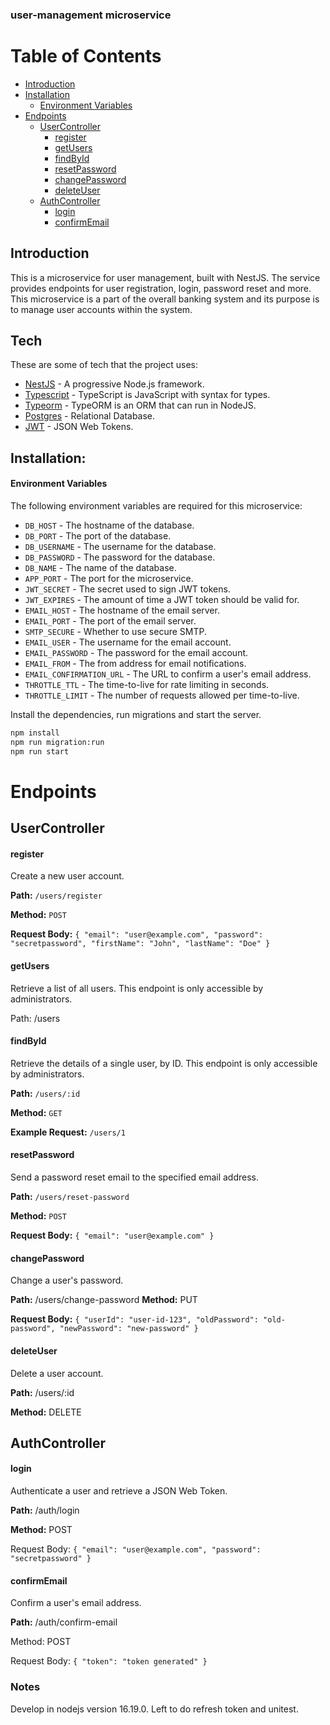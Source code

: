 ### user-management microservice

# Table of Contents

- [Introduction](#Introduction)
- [Installation](#Installation)
  - [Environment Variables](#EnvironmentVariables)
- [Endpoints](#Endpoints)
  - [UserController](#UserController)
    - [register](#register)
    - [getUsers](#getUsers)
    - [findById](#findById)
    - [resetPassword](#resetPassword)
    - [changePassword](#changePassword)
    - [deleteUser](#deleteUser)
  - [AuthController](#AuthController)
    - [login](#login)
    - [confirmEmail](#confirmEmail)

## Introduction

This is a microservice for user management, built with NestJS. The service provides endpoints for user registration, login, password reset and more. This microservice is a part of the overall banking system and its purpose is to manage user accounts within the system.

## Tech

These are some of tech that the project uses:

- [NestJS](https://nestjs.com/) - A progressive Node.js framework.
- [Typescript](https://www.typescriptlang.org/) - TypeScript is JavaScript with syntax for types.
- [Typeorm](https://typeorm.io/) - TypeORM is an ORM that can run in NodeJS.
- [Postgres](https://www.postgresql.org/) - Relational Database.
- [JWT](https://jwt.io/) - JSON Web Tokens.

## Installation:

#### Environment Variables

The following environment variables are required for this microservice:

- `DB_HOST` - The hostname of the database.
- `DB_PORT` - The port of the database.
- `DB_USERNAME` - The username for the database.
- `DB_PASSWORD` - The password for the database.
- `DB_NAME` - The name of the database.
- `APP_PORT` - The port for the microservice.
- `JWT_SECRET` - The secret used to sign JWT tokens.
- `JWT_EXPIRES` - The amount of time a JWT token should be valid for.
- `EMAIL_HOST` - The hostname of the email server.
- `EMAIL_PORT` - The port of the email server.
- `SMTP_SECURE` - Whether to use secure SMTP.
- `EMAIL_USER` - The username for the email account.
- `EMAIL_PASSWORD` - The password for the email account.
- `EMAIL_FROM` - The from address for email notifications.
- `EMAIL_CONFIRMATION_URL` - The URL to confirm a user's email address.
- `THROTTLE_TTL` - The time-to-live for rate limiting in seconds.
- `THROTTLE_LIMIT` - The number of requests allowed per time-to-live.

Install the dependencies, run migrations and start the server.

```sh
npm install
npm run migration:run
npm run start
```

# Endpoints

## UserController

#### register

Create a new user account.

**Path:** `/users/register`

**Method:** `POST`

**Request Body:**
`{
"email": "user@example.com",
"password": "secretpassword",
"firstName": "John",
"lastName": "Doe"
}`

#### getUsers

Retrieve a list of all users. This endpoint is only accessible by administrators.

Path: /users

#### findById

Retrieve the details of a single user, by ID. This endpoint is only accessible by administrators.

**Path:** `/users/:id`

**Method:** `GET`

**Example Request:** `/users/1`

#### resetPassword

Send a password reset email to the specified email address.

**Path:** `/users/reset-password`

**Method:** `POST`

**Request Body:**
`{
"email": "user@example.com"
}`

#### changePassword

Change a user's password.

**Path:** /users/change-password
**Method:** PUT

**Request Body:**
`{
  "userId": "user-id-123",
  "oldPassword": "old-password",
  "newPassword": "new-password"
}`

#### deleteUser

Delete a user account.

**Path:** /users/:id

**Method:** DELETE

## AuthController

#### login

Authenticate a user and retrieve a JSON Web Token.

**Path:** /auth/login

**Method:** POST

Request Body:
`{
  "email": "user@example.com",
  "password": "secretpassword"
}`

#### confirmEmail

Confirm a user's email address.

**Path:** /auth/confirm-email

Method: POST

Request Body:
`{
    "token": "token generated"
}`

### Notes

Develop in nodejs version 16.19.0.
Left to do refresh token and unitest.
